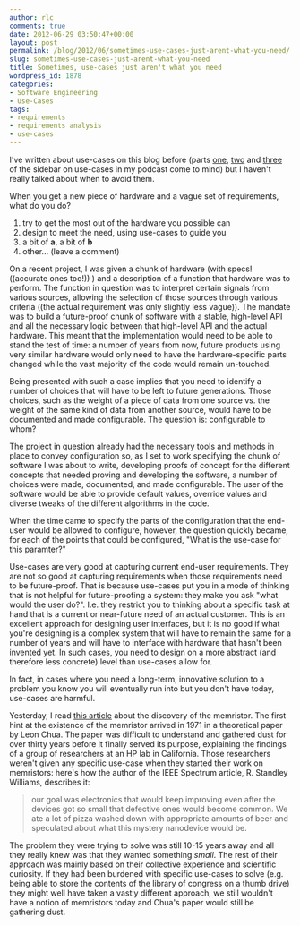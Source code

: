 ```yaml
---
author: rlc
comments: true
date: 2012-06-29 03:50:47+00:00
layout: post
permalink: /blog/2012/06/sometimes-use-cases-just-arent-what-you-need/
slug: sometimes-use-cases-just-arent-what-you-need
title: Sometimes, use-cases just aren't what you need
wordpress_id: 1878
categories:
- Software Engineering
- Use-Cases
tags:
- requirements
- requirements analysis
- use-cases
---
```


I've written about use-cases on this blog before (parts [one](http://rlc.vlinder.ca/blog/2010/02/use-cases-part-1-introduction-ingredients/), [two](http://rlc.vlinder.ca/blog/2010/02/use-cases-part-2-what-use-cases-are-for-the-history-present-and-future-of-use-cases/) and [three](http://rlc.vlinder.ca/blog/2010/03/use-cases-part-3-what-a-use-case-really-is/) of the sidebar on use-cases in my podcast come to mind) but I haven't really talked about when to avoid them.

When you get a new piece of hardware and a vague set of requirements, what do you do? 

  1. try to get the most out of the hardware you possible can
  2. design to meet the need, using use-cases to guide you
  3. a bit of **a**, a bit of **b**
  4. other... (leave a comment)

<!--more-->
On a recent project, I was given a chunk of hardware (with specs! ((accurate ones too!)) ) and a description of a function that hardware was to perform. The function in question was to interpret certain signals from various sources, allowing the selection of those sources through various criteria ((the actual requirement was only slightly less vague)). The mandate was to build a future-proof chunk of software with a stable, high-level API and all the necessary logic between that high-level API and the actual hardware. This meant that the implementation would need to be able to stand the test of time: a number of years from now, future products using very similar hardware would only need to have the hardware-specific parts changed while the vast majority of the code would remain un-touched.

Being presented with such a case implies that you need to identify a number of choices that will have to be left to future generations. Those choices, such as the weight of a piece of data from one source vs. the weight of the same kind of data from another source, would have to be documented and made configurable. The question is: configurable to whom?

The project in question already had the necessary tools and methods in place to convey configuration so, as I set to work specifying the chunk of software I was about to write, developing proofs of concept for the different concepts that needed proving and developing the software, a number of choices were made, documented, and made configurable. The user of the software would be able to provide default values, override values and diverse tweaks of the different algorithms in the code.

When the time came to specify the parts of the configuration that the end-user would be allowed to configure, however, the question quickly became, for each of the points that could be configured, "What is the use-case for this paramter?"

Use-cases are very good at capturing current end-user requirements. They are not so good at capturing requirements when those requirements need to be future-proof. That is because use-cases put you in a mode of thinking that is not helpful for future-proofing a system: they make you ask "what would the user do?". I.e. they restrict you to thinking about a specific task at hand that is a current or near-future need of an actual customer. This is an excellent approach for designing user interfaces, but it is no good if what you're designing is a complex system that will have to remain the same for a number of years and will have to interface with hardware that hasn't been invented yet. In such cases, you need to design on a more abstract (and therefore less concrete) level than use-cases allow for.

In fact, in cases where you need a long-term, innovative solution to a problem you know you will eventually run into but you don't have today, use-cases are harmful.

Yesterday, I read [this article](http://spectrum.ieee.org/semiconductors/processors/how-we-found-the-missing-memristor) about the discovery of the memristor. The first hint at the existence of the memristor arrived in 1971 in a theoretical paper by Leon Chua. The paper was difficult to understand and gathered dust for over thirty years before it finally served its purpose, explaining the findings of a group of researchers at an HP lab in California. Those researchers weren't given any specific use-case when they started their work on memristors: here's how the author of the IEEE Spectrum article, R. Standley Williams, describes it: 

<blockquote>our goal was electronics that would keep improving even after the devices got so small that defective ones would become common. We ate a lot of pizza washed down with appropriate amounts of beer and speculated about what this mystery nanodevice would be.</blockquote>



The problem they were trying to solve was still 10-15 years away and all they really knew was that they wanted something _small_. The rest of their approach was mainly based on their collective experience and scientific curiosity. If they had been burdened with specific use-cases to solve (e.g. being able to store the contents of the library of congress on a thumb drive) they might well have taken a vastly different approach, we still wouldn't have a notion of memristors today and Chua's paper would still be gathering dust.
